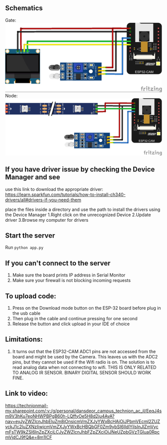 ## Schematics
Gate:
!["Gate"](Hardware/Sketches/Gate.jpg "Gate")
Node:
!["Node"](Hardware/Sketches/Node.jpg "Node")

## If you have driver issue by checking the Device Manager and see 

use this link to download the appropriate driver:
https://learn.sparkfun.com/tutorials/how-to-install-ch340-drivers/all#drivers-if-you-need-them

place the files inside a directory and use the path to install the drivers using the Device Manager
1.Right click on the unrecognized Device
2.Update driver
3.Browse my computer for drivers

## Start the server 
Run `python app.py`

## If you can't connect to the server
1. Make sure the board prints IP address in Serial Monitor
2. Make sure your firewall is not blocking incoming requests

## To upload code:
1. Press on the Download mode button on the ESP-32 board before plug in the usb cable
2. Then plug in the cable and continue pressing for one second
3. Release the button and click upload in your IDE of choice

## Limitations:
1. It turns out that the ESP32-CAM ADC1 pins are not accessed from the board and might be used by the Camera.
This leaves us with the ADC2 pins, but they cannot be used if the Wifi radio is on. The solution is to read analog data when not connecting to wifi.
THIS IS ONLY RELATED TO ANALOG IR SENSOR. BINARY DIGITAL SENSOR SHOULD WORK FINE.

## Link to video:
https://technionmail-my.sharepoint.com/:v:/g/personal/dansdeor_campus_technion_ac_il/EeqJ4sm9V3hKu7eoNHWPBPgB60h-LQffyOe5H8d2ju4AvA?nav=eyJyZWZlcnJhbEluZm8iOnsicmVmZXJyYWxBcHAiOiJPbmVEcml2ZUZvckJ1c2luZXNzIiwicmVmZXJyYWxBcHBQbGF0Zm9ybSI6IldlYiIsInJlZmVycmFsTW9kZSI6InZpZXciLCJyZWZlcnJhbFZpZXciOiJNeUZpbGVzTGlua0RpcmVjdCJ9fQ&e=8m1ICF
